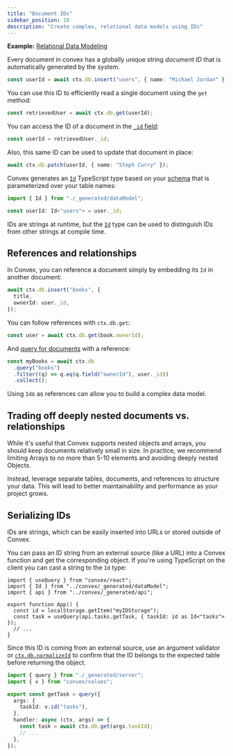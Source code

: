 ```yaml
---
title: "Document IDs"
sidebar_position: 10
description: "Create complex, relational data models using IDs"
---
```




**Example:**
[Relational Data Modeling](https://github.com/get-convex/convex-demos/tree/main/relational-data-modeling)

Every document in convex has a globally unique string _document ID_ that is
automatically generated by the system.

```ts
const userId = await ctx.db.insert("users", { name: "Michael Jordan" });
```

You can use this ID to efficiently read a single document using the `get`
method:

```ts
const retrievedUser = await ctx.db.get(userId);
```

You can access the ID of a document in the
[`_id` field](/database/types.md#system-fields):

```ts
const userId = retrievedUser._id;
```

Also, this same ID can be used to update that document in place:

```ts
await ctx.db.patch(userId, { name: "Steph Curry" });
```

Convex generates an [`Id`](/generated-api/data-model#id) TypeScript type based
on your [schema](/database/schemas.mdx) that is parameterized over your table
names:

```typescript
import { Id } from "./_generated/dataModel";

const userId: Id<"users"> = user._id;
```

IDs are strings at runtime, but the [`Id`](/generated-api/data-model#id) type
can be used to distinguish IDs from other strings at compile time.

## References and relationships

In Convex, you can reference a document simply by embedding its `Id` in another
document:

```ts
await ctx.db.insert("books", {
  title,
  ownerId: user._id,
});
```

You can follow references with `ctx.db.get`:

```ts
const user = await ctx.db.get(book.ownerId);
```

And [query for documents](/database/reading-data/reading-data.mdx) with a
reference:

```ts
const myBooks = await ctx.db
  .query("books")
  .filter((q) => q.eq(q.field("ownerId"), user._id))
  .collect();
```

Using `Id`s as references can allow you to build a complex data model.

## Trading off deeply nested documents vs. relationships

While it's useful that Convex supports nested objects and arrays, you should
keep documents relatively small in size. In practice, we recommend limiting
Arrays to no more than 5-10 elements and avoiding deeply nested Objects.

Instead, leverage separate tables, documents, and references to structure your
data. This will lead to better maintainability and performance as your project
grows.

## Serializing IDs

IDs are strings, which can be easily inserted into URLs or stored outside of
Convex.

You can pass an ID string from an external source (like a URL) into a Convex
function and get the corresponding object. If you're using TypeScript on the
client you can cast a string to the `Id` type:


```tsx
import { useQuery } from "convex/react";
import { Id } from "../convex/_generated/dataModel";
import { api } from "../convex/_generated/api";

export function App() {
  const id = localStorage.getItem("myIDStorage");
  const task = useQuery(api.tasks.getTask, { taskId: id as Id<"tasks"> });
  // ...
}

```


Since this ID is coming from an external source, use an argument validator or
[`ctx.db.normalizeId`](/api/interfaces/server.GenericDatabaseReader#normalizeid)
to confirm that the ID belongs to the expected table before returning the
object.


```ts
import { query } from "./_generated/server";
import { v } from "convex/values";

export const getTask = query({
  args: {
    taskId: v.id("tasks"),
  },
  handler: async (ctx, args) => {
    const task = await ctx.db.get(args.taskId);
    // ...
  },
});

```


<StackPosts query="document IDs" />
